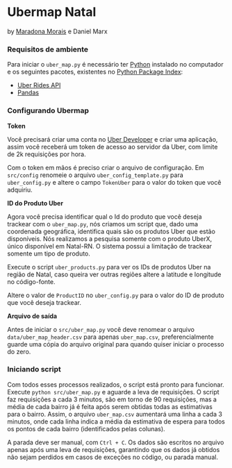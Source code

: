 # Ubermap Natal
by [Maradona Morais](https://github.com/mrmorais) e Daniel Marx

### Requisitos de ambiente
Para iniciar o `uber_map.py` é necessário ter [Python](https://www.python.org) instalado no computador e os seguintes pacotes, existentes no [Python Package Index](https://pypi.python.org):

- [Uber Rides API](https://developer.uber.com/docs/riders/ride-requests/tutorials/api/python)
- [Pandas](http://pandas.pydata.org)

### Configurando Ubermap

**Token**

Você precisará criar uma conta no [Uber Developer](https://developer.uber.com) e criar uma aplicação, assim você receberá um token de acesso ao servidor da Uber, com limite de 2k requisições por hora.

Com o token em mãos é preciso criar o arquivo de configuração. Em `src/config` renomeie o arquivo `uber_config_template.py` para `uber_config.py` e altere o campo `TokenUber` para o valor do token que você adquiriu.

**ID do Produto Uber**

Agora você precisa identificar qual o Id do produto que você deseja trackear com o `uber_map.py`, nós criamos um script que, dado uma coordenada geográfica, identifica quais são os produtos Uber que estão disponíveis. Nós realizamos a pesquisa somente com o produto UberX, único disponível em Natal-RN. O sistema possui a limitação de trackear somente um tipo de produto.

Execute o script `uber_products.py` para ver os IDs de produtos Uber na região de Natal, caso queira ver outras regiões altere a latitude e longitude no código-fonte.

Altere o valor de `ProductID` no `uber_config.py` para o valor do ID de produto que você deseja trackear.

**Arquivo de saída**

Antes de iniciar o `src/uber_map.py` você deve renomear o arquivo `data/uber_map_header.csv` para apenas `uber_map.csv`, preferencialmente guarde uma cópia do arquivo original para quando quiser iniciar o processo do zero.

### Iniciando script

Com todos esses processos realizados, o script está pronto para funcionar. Execute `python src/uber_map.py` e aguarde a leva de requisições. O script faz requisições a cada 3 minutos, são em torno de 90 requisições, mas a média de cada bairro já é feita após serem obtidas todas as estimativas para o bairro. Assim, o arquivo `uber_map.csv` aumentará uma linha a cada 3 minutos, onde cada linha indica a média da estimativa de espera para todos os pontos de cada bairro (identificados pelas colunas).

A parada deve ser manual, com `Ctrl + C`. Os dados são escritos no arquivo apenas após uma leva de requisições, garantindo que os dados já obtidos não sejam perdidos em casos de exceções no código, ou parada manual.